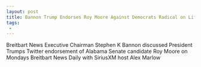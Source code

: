 ```yaml
---
layout: post
title: Bannon Trump Endorses Roy Moore Against Democrats Radical on Life Guns Border Security
tags:
 -
---
```

Breitbart News Executive Chairman Stephen K Bannon discussed President Trumps Twitter endorsement of Alabama Senate candidate Roy Moore on Mondays Breitbart News Daily with SiriusXM host Alex Marlow
